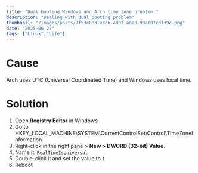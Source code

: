 ```yaml
---
title: "Dual booting Windows and Arch time zone problem "
description: "Dealing with dual booting problem"
thumbnail: "/images/posts/7f53c883-ece6-4d0f-a8a8-98a007cdf39c.png"
date: "2025-06-27"
tags: ["Linux","Life"]
---
```


# Cause


Arch uses UTC (Universal Coordinated Time) and Windows uses local time.


# Solution

1. Open **Registry Editor** in Windows
2. Go to HKEY_LOCAL_MACHINE\SYSTEM\CurrentControlSet\Control\TimeZoneInformation
3. Right-click in the right pane > **New > DWORD (32-bit) Value**.
4. Name it: `RealTimeIsUniversal`
5. Double-click it and set the value to `1`
6. Reboot
